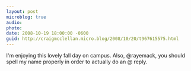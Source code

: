```yaml
---
layout: post
microblog: true
audio: 
photo: 
date: 2008-10-19 18:00:00 -0600
guid: http://craigmcclellan.micro.blog/2008/10/20/t967615575.html
---
```

I'm enjoying this lovely fall day on campus.  Also, @rayemack, you should spell my name properly in order to actually do an @ reply.
